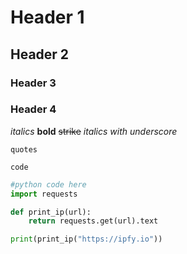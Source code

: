 # Header 1

## Header 2

### Header 3

### Header 4

*italics*
**bold**
~~strike~~
_italics with underscore_

`quotes`

```code```

```python
#python code here
import requests

def print_ip(url):
    return requests.get(url).text

print(print_ip("https://ipfy.io"))
```
